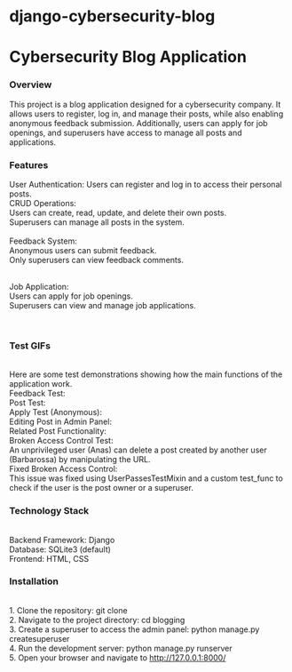 # django-cybersecurity-blog
<h1>Cybersecurity Blog Application</h1>
<h3>Overview</h3>
<p>This project is a blog application designed for a cybersecurity company. It allows users to register, log in, and manage their posts, while also enabling anonymous feedback submission. Additionally, users can apply for job openings, and superusers have access to manage all posts and applications.</p>
<h3>Features</h3>
User Authentication: Users can register and log in to access their personal posts.<br>
CRUD Operations:
<br>    Users can create, read, update, and delete their own posts.
<br>   Superusers can manage all posts in the system.
<br>
<br>Feedback System:
 <br>   Anonymous users can submit feedback.
 <br>   Only superusers can view feedback comments.

<br>Job Application:
    <br>Users can apply for job openings.
    <br>Superusers can view and manage job applications.

<br><h3>Test GIFs</h3>
<br>Here are some test demonstrations showing how the main functions of the application work.
    <br>Feedback Test:
    <br>Post Test:
<br>    Apply Test (Anonymous):
   <br> Editing Post in Admin Panel:
   <br> Related Post Functionality:
   <br> Broken Access Control Test:
    <br>  An unprivileged user (Anas) can delete a post created by another user (Barbarossa) by manipulating the URL.
    <br> Fixed Broken Access Control:
     <br> This issue was fixed using UserPassesTestMixin and a custom test_func to check if the user is the post owner or a superuser.
<br> <h3>Technology Stack</h3>
<br>Backend Framework: Django
<br>Database: SQLite3 (default)
<br>Frontend: HTML, CSS
<br><h3>Installation</h3>
<br>1. Clone the repository: git clone <repository-url>
<br>2. Navigate to the project directory: cd blogging
<br>3. Create a superuser to access the admin panel: python manage.py createsuperuser
<br>4. Run the development server: python manage.py runserver
<br>5. Open your browser and navigate to http://127.0.0.1:8000/
